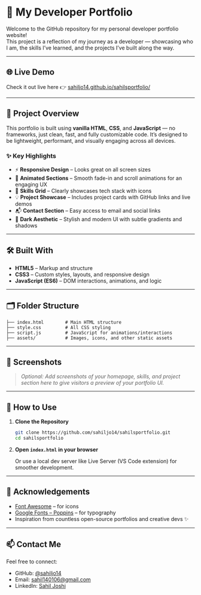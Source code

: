 # 💼 My Developer Portfolio

Welcome to the GitHub repository for my personal developer portfolio website!  
This project is a reflection of my journey as a developer — showcasing who I am, the skills I’ve learned, and the projects I’ve built along the way.

---

## 🌐 Live Demo

Check it out live here 👉 [sahiljo14.github.io/sahilsportfolio/](https://sahiljo14.github.io/sahilsportfolio/)

---

## 📁 Project Overview

This portfolio is built using **vanilla HTML**, **CSS**, and **JavaScript** — no frameworks, just clean, fast, and fully customizable code. It’s designed to be lightweight, performant, and visually engaging across all devices.

### ✨ Key Highlights

- ⚡ **Responsive Design** – Looks great on all screen sizes  
- 🎯 **Animated Sections** – Smooth fade-in and scroll animations for an engaging UX  
- 🧠 **Skills Grid** – Clearly showcases tech stack with icons  
- 💡 **Project Showcase** – Includes project cards with GitHub links and live demos  
- 📬 **Contact Section** – Easy access to email and social links  
- 🌙 **Dark Aesthetic** – Stylish and modern UI with subtle gradients and shadows  

---

## 🛠️ Built With

- **HTML5** – Markup and structure  
- **CSS3** – Custom styles, layouts, and responsive design  
- **JavaScript (ES6)** – DOM interactions, animations, and logic  

---

## 🗂️ Folder Structure

```
├── index.html        # Main HTML structure
├── style.css         # All CSS styling
├── script.js         # JavaScript for animations/interactions
├── assets/           # Images, icons, and other static assets
```

---

## 📸 Screenshots

> *Optional: Add screenshots of your homepage, skills, and project section here to give visitors a preview of your portfolio UI.*

---

## 🧩 How to Use

1. **Clone the Repository**

   ```bash
   git clone https://github.com/sahiljo14/sahilsportfolio.git
   cd sahilsportfolio
   ```

2. **Open `index.html` in your browser**

   Or use a local dev server like Live Server (VS Code extension) for smoother development.

---

## 🙌 Acknowledgements

- [Font Awesome](https://fontawesome.com/) – for icons  
- [Google Fonts – Poppins](https://fonts.google.com/specimen/Poppins) – for typography  
- Inspiration from countless open-source portfolios and creative devs ✨  

---

## 📫 Contact Me

Feel free to connect:

- GitHub: [@sahiljo14](https://github.com/sahiljo14)
- Email: sahil140106@gmail.com
- LinkedIn: [Sahil Joshi](https://www.linkedin.com/in/sahil-joshi-a164b11a0/)

